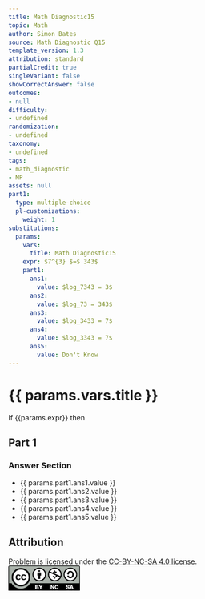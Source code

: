 ```yaml
---
title: Math Diagnostic15
topic: Math
author: Simon Bates
source: Math Diagnostic Q15
template_version: 1.3
attribution: standard
partialCredit: true
singleVariant: false
showCorrectAnswer: false
outcomes:
- null
difficulty:
- undefined
randomization:
- undefined
taxonomy:
- undefined
tags:
- math_diagnostic
- MP
assets: null
part1:
  type: multiple-choice
  pl-customizations:
    weight: 1
substitutions:
  params:
    vars:
      title: Math Diagnostic15
    expr: $7^{3} $=$ 343$
    part1:
      ans1:
        value: $log_7343 = 3$
      ans2:
        value: $log_73 = 343$
      ans3:
        value: $log_3433 = 7$
      ans4:
        value: $log_3343 = 7$
      ans5:
        value: Don't Know
---
```

# {{ params.vars.title }}
If {{params.expr}} then

## Part 1

### Answer Section

- {{ params.part1.ans1.value }}
- {{ params.part1.ans2.value }}
- {{ params.part1.ans3.value }}
- {{ params.part1.ans4.value }}
- {{ params.part1.ans5.value }}

## Attribution

Problem is licensed under the [CC-BY-NC-SA 4.0 license](https://creativecommons.org/licenses/by-nc-sa/4.0/).<br> ![The Creative Commons 4.0 license requiring attribution-BY, non-commercial-NC, and share-alike-SA license.](https://raw.githubusercontent.com/firasm/bits/master/by-nc-sa.png)